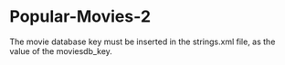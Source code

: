 # Popular-Movies-2

The movie database key must be inserted in the strings.xml file, as the value of the moviesdb_key.
